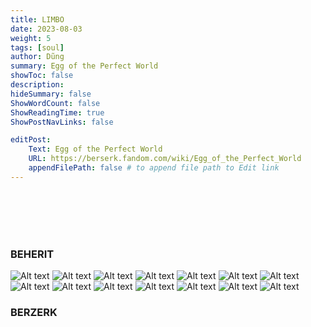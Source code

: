 ```yaml
---
title: LIMBO
date: 2023-08-03
weight: 5
tags: [soul]
author: Dũng
summary: Egg of the Perfect World
showToc: false
description: 
hideSummary: false
ShowWordCount: false
ShowReadingTime: true
ShowPostNavLinks: false

editPost:
    Text: Egg of the Perfect World
    URL: https://berserk.fandom.com/wiki/Egg_of_the_Perfect_World
    appendFilePath: false # to append file path to Edit link
---
```

\
\
\
​
### BEHERIT
![Alt text](griffith.png)
![Alt text](brain.png)
![Alt text](hell.png)
![Alt text](king-1.png)
![Alt text](king-2.png)
![Alt text](eclipse.png)
![Alt text](gut.png)
![Alt text](wolves.png)
![Alt text](worms.png)
![Alt text](room.png)
![Alt text](tentacle.png)
![Alt text](godhand.png)
![Alt text](hand.png)
![Alt text](skin.png)
### BERZERK
